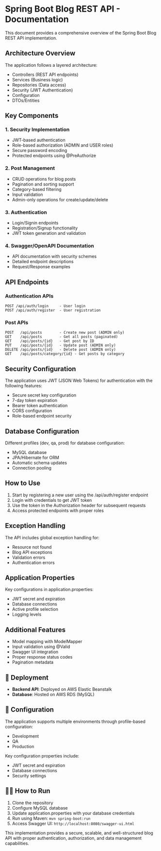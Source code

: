# Spring Boot Blog REST API - Documentation

This document provides a comprehensive overview of the Spring Boot Blog REST API implementation.

## Architecture Overview

The application follows a layered architecture:
- Controllers (REST API endpoints)
- Services (Business logic)
- Repositories (Data access)
- Security (JWT Authentication)
- Configuration
- DTOs/Entities

## Key Components

### 1. Security Implementation
- JWT-based authentication
- Role-based authorization (ADMIN and USER roles)
- Secure password encoding
- Protected endpoints using @PreAuthorize

### 2. Post Management
- CRUD operations for blog posts
- Pagination and sorting support
- Category-based filtering
- Input validation
- Admin-only operations for create/update/delete

### 3. Authentication
- Login/Signin endpoints
- Registration/Signup functionality
- JWT token generation and validation

### 4. Swagger/OpenAPI Documentation
- API documentation with security schemes
- Detailed endpoint descriptions
- Request/Response examples

## API Endpoints

### Authentication APIs
```
POST /api/auth/login     - User login
POST /api/auth/register  - User registration
```

### Post APIs
```
POST   /api/posts        - Create new post (ADMIN only)
GET    /api/posts        - Get all posts (paginated)
GET    /api/posts/{id}   - Get post by ID
PUT    /api/posts/{id}   - Update post (ADMIN only)
DELETE /api/posts/{id}   - Delete post (ADMIN only)
GET    /api/posts/category/{id} - Get posts by category
```

## Security Configuration

The application uses JWT (JSON Web Tokens) for authentication with the following features:
- Secure secret key configuration
- 7-day token expiration
- Bearer token authentication
- CORS configuration
- Role-based endpoint security

## Database Configuration

Different profiles (dev, qa, prod) for database configuration:
- MySQL database
- JPA/Hibernate for ORM
- Automatic schema updates
- Connection pooling

## How to Use

1. Start by registering a new user using the /api/auth/register endpoint
2. Login with credentials to get JWT token
3. Use the token in the Authorization header for subsequent requests
4. Access protected endpoints with proper roles

## Exception Handling

The API includes global exception handling for:
- Resource not found
- Blog API exceptions
- Validation errors
- Authentication errors

## Application Properties

Key configurations in application.properties:
- JWT secret and expiration
- Database connections
- Active profile selection
- Logging levels

## Additional Features

- Model mapping with ModelMapper
- Input validation using @Valid
- Swagger UI integration
- Proper response status codes
- Pagination metadata


## 🚀 Deployment

- **Backend API**: Deployed on AWS Elastic Beanstalk
- **Database**: Hosted on AWS RDS (MySQL)

## 🔧 Configuration

The application supports multiple environments through profile-based configuration:
- Development
- QA
- Production

Key configuration properties include:
- JWT secret and expiration
- Database connections
- Security settings

## 🏃‍♂️ How to Run

1. Clone the repository
2. Configure MySQL database
3. Update application.properties with your database credentials
4. Run using Maven: `mvn spring-boot:run`
5. Access Swagger UI: `http://localhost:8080/swagger-ui.html`


This implementation provides a secure, scalable, and well-structured blog API with proper
authentication, authorization, and data management capabilities.
